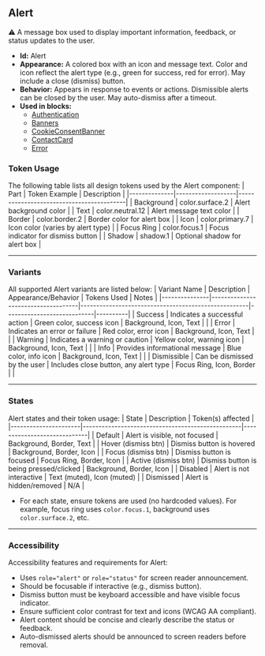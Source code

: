 ## Alert
⚠️ A message box used to display important information, feedback, or status updates to the user.
- **Id:** Alert
- **Appearance:** A colored box with an icon and message text. Color and icon reflect the alert type (e.g., green for success, red for error). May include a close (dismiss) button.
- **Behavior:** Appears in response to events or actions. Dismissible alerts can be closed by the user. May auto-dismiss after a timeout.
- **Used in blocks:**
  - [Authentication](../blocks/Authentication.md)
  - [Banners](../blocks/Banners.md)
  - [CookieConsentBanner](../blocks/CookieConsentBanner.md)
  - [ContactCard](../blocks/ContactCard.md)
  - [Error](../blocks/Error.md)

### Token Usage
The following table lists all design tokens used by the Alert component:
| Part         | Token Example      | Description                              |
|--------------|-------------------|------------------------------------------|
| Background   | color.surface.2   | Alert background color                   |
| Text         | color.neutral.12  | Alert message text color                 |
| Border       | color.border.2    | Border color for alert box               |
| Icon         | color.primary.7   | Icon color (varies by alert type)        |
| Focus Ring   | color.focus.1     | Focus indicator for dismiss button       |
| Shadow       | shadow.1          | Optional shadow for alert box            |

---

### Variants
All supported Alert variants are listed below:
| Variant Name   | Description                        | Appearance/Behavior                                 | Tokens Used                | Notes    |
|---------------|------------------------------------|-----------------------------------------------------|----------------------------|----------|
| Success       | Indicates a successful action      | Green color, success icon                          | Background, Icon, Text     |          |
| Error         | Indicates an error or failure      | Red color, error icon                              | Background, Icon, Text     |          |
| Warning       | Indicates a warning or caution     | Yellow color, warning icon                         | Background, Icon, Text     |          |
| Info          | Provides informational message     | Blue color, info icon                              | Background, Icon, Text     |          |
| Dismissible   | Can be dismissed by the user       | Includes close button, any alert type              | Focus Ring, Icon, Border   |          |

---

### States
Alert states and their token usage:
| State                | Description                                      | Token(s) affected           |
|----------------------|--------------------------------------------------|-----------------------------|
| Default              | Alert is visible, not focused                    | Background, Border, Text    |
| Hover (dismiss btn)  | Dismiss button is hovered                        | Background, Border, Icon    |
| Focus (dismiss btn)  | Dismiss button is focused                        | Focus Ring, Border, Icon    |
| Active (dismiss btn) | Dismiss button is being pressed/clicked          | Background, Border, Icon    |
| Disabled             | Alert is not interactive                         | Text (muted), Icon (muted)  |
| Dismissed            | Alert is hidden/removed                          | N/A                        |

- For each state, ensure tokens are used (no hardcoded values). For example, focus ring uses `color.focus.1`, background uses `color.surface.2`, etc.

---

### Accessibility
Accessibility features and requirements for Alert:
- Uses `role="alert"` or `role="status"` for screen reader announcement.
- Should be focusable if interactive (e.g., dismiss button).
- Dismiss button must be keyboard accessible and have visible focus indicator.
- Ensure sufficient color contrast for text and icons (WCAG AA compliant).
- Alert content should be concise and clearly describe the status or feedback.
- Auto-dismissed alerts should be announced to screen readers before removal.
